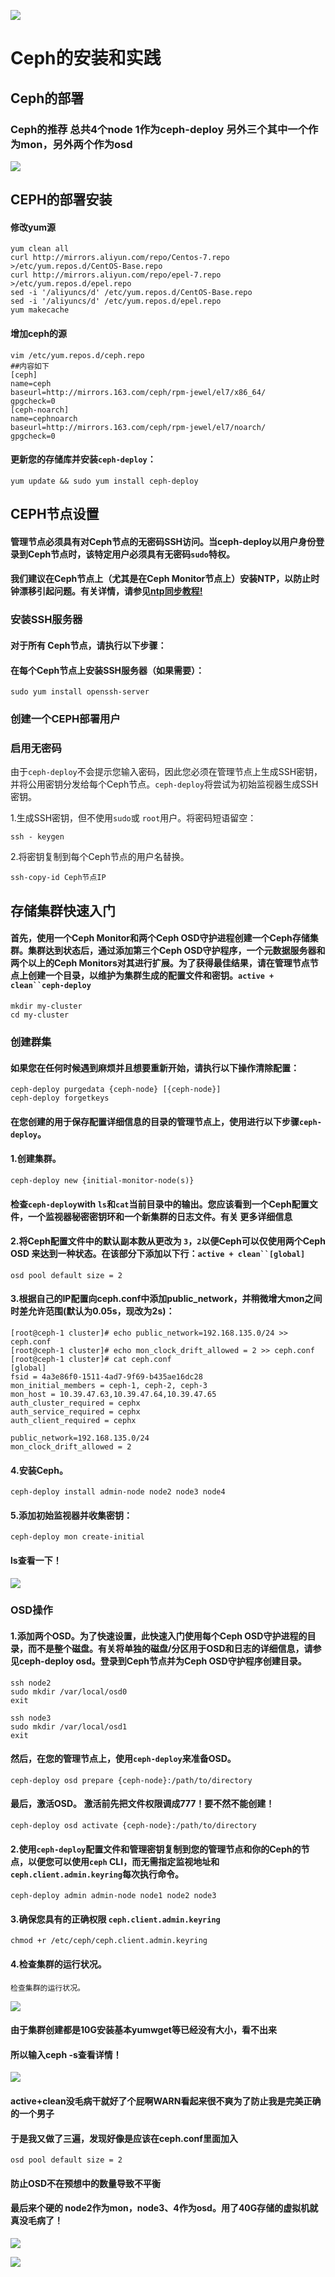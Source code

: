 ![](./images2/YuanDan.jpg)

# Ceph的安装和实践

## Ceph的部署

### Ceph的推荐 总共4个node 1作为ceph-deploy 另外三个其中一个作为mon，另外两个作为osd

![](./images2/Ceph1.png)

## CEPH的部署安装

####  **修改yum源** 

```
yum clean all
curl http://mirrors.aliyun.com/repo/Centos-7.repo >/etc/yum.repos.d/CentOS-Base.repo
curl http://mirrors.aliyun.com/repo/epel-7.repo >/etc/yum.repos.d/epel.repo 
sed -i '/aliyuncs/d' /etc/yum.repos.d/CentOS-Base.repo
sed -i '/aliyuncs/d' /etc/yum.repos.d/epel.repo
yum makecache
```

####  增加ceph的源 

```
vim /etc/yum.repos.d/ceph.repo
##内容如下
[ceph]
name=ceph
baseurl=http://mirrors.163.com/ceph/rpm-jewel/el7/x86_64/
gpgcheck=0
[ceph-noarch]
name=cephnoarch
baseurl=http://mirrors.163.com/ceph/rpm-jewel/el7/noarch/
gpgcheck=0
```

####  更新您的存储库并安装`ceph-deploy`： 

```
yum update && sudo yum install ceph-deploy
```

## CEPH节点设置

####  管理节点必须具有对Ceph节点的无密码SSH访问。当ceph-deploy以用户身份登录到Ceph节点时，该特定用户必须具有无密码`sudo`特权。 

#### 我们建议在Ceph节点上（尤其是在Ceph Monitor节点上）安装NTP，以防止时钟漂移引起问题。有关详情，请参见[ntp同步教程!]( https://blog.csdn.net/hellboy0621/article/details/81903091 )

### 安装SSH服务器

#### 对于**所有** Ceph节点，请执行以下步骤：

#### 在每个Ceph节点上安装SSH服务器（如果需要）：

```
sudo yum install openssh-server
```

### 创建一个CEPH部署用户

### 启用无密码

由于`ceph-deploy`不会提示您输入密码，因此您必须在管理节点上生成SSH密钥，并将公用密钥分发给每个Ceph节点。`ceph-deploy`将尝试为初始监视器生成SSH密钥。

1.生成SSH密钥，但不使用`sudo`或 `root`用户。将密码短语留空：

```
ssh - keygen
```

2.将密钥复制到每个Ceph节点的用户名替换。 

```
ssh-copy-id Ceph节点IP
```

## 存储集群快速入门

####  首先，使用一个Ceph Monitor和两个Ceph OSD守护进程创建一个Ceph存储集群。集群达到状态后，通过添加第三个Ceph OSD守护程序，一个元数据服务器和两个以上的Ceph Monitors对其进行扩展。为了获得最佳结果，请在管理节点节点上创建一个目录，以维护为集群生成的配置文件和密钥。`active + clean``ceph-deploy` 

```
mkdir my-cluster
cd my-cluster
```

### 创建群集

####  如果您在任何时候遇到麻烦并且想要重新开始，请执行以下操作清除配置： 

```
ceph-deploy purgedata {ceph-node} [{ceph-node}]
ceph-deploy forgetkeys
```

#### 在您创建的用于保存配置详细信息的目录的管理节点上，使用进行以下步骤`ceph-deploy`。

#### 1.创建集群。

```
ceph-deploy new {initial-monitor-node(s)}
```

####  检查`ceph-deploy`with `ls`和`cat`当前目录中的输出。您应该看到一个Ceph配置文件，一个监视器秘密密钥环和一个新集群的日志文件。有关 更多详细信息 

#### 2.将Ceph配置文件中的默认副本数从更改为 `3`，`2`以便Ceph可以仅使用两个Ceph OSD 来达到一种状态。在该部分下添加以下行：`active + clean``[global]` 

```
osd pool default size = 2
```

#### 3.根据自己的IP配置向ceph.conf中添加public_network，并稍微增大mon之间时差允许范围(默认为0.05s，现改为2s)： 

```
[root@ceph-1 cluster]# echo public_network=192.168.135.0/24 >> ceph.conf
[root@ceph-1 cluster]# echo mon_clock_drift_allowed = 2 >> ceph.conf
[root@ceph-1 cluster]# cat ceph.conf 
[global]
fsid = 4a3e86f0-1511-4ad7-9f69-b435ae16dc28
mon_initial_members = ceph-1, ceph-2, ceph-3
mon_host = 10.39.47.63,10.39.47.64,10.39.47.65
auth_cluster_required = cephx
auth_service_required = cephx
auth_client_required = cephx

public_network=192.168.135.0/24
mon_clock_drift_allowed = 2
```

#### 4.安装Ceph。

```
ceph-deploy install admin-node node2 node3 node4
```

#### 5.添加初始监视器并收集密钥： 

```
ceph-deploy mon create-initial
```



#### ls查看一下！

![](./images2/Ceph2.png)

### OSD操作

#### 1.添加两个OSD。为了快速设置，此快速入门使用每个Ceph OSD守护进程的目录，而不是整个磁盘。有关将单独的磁盘/分区用于OSD和日志的详细信息，请参见ceph-deploy osd。登录到Ceph节点并为Ceph OSD守护程序创建目录。

```
ssh node2
sudo mkdir /var/local/osd0
exit

ssh node3
sudo mkdir /var/local/osd1
exit
```

####  然后，在您的管理节点上，使用`ceph-deploy`来准备OSD。 

```
ceph-deploy osd prepare {ceph-node}:/path/to/directory
```

####  最后，激活OSD。 **激活前先把文件权限调成777！要不然不能创建！**

```
ceph-deploy osd activate {ceph-node}:/path/to/directory
```

####  2.使用`ceph-deploy`配置文件和管理密钥复制到您的管理节点和你的Ceph的节点，以便您可以使用`ceph` CLI，而无需指定监视地址和 `ceph.client.admin.keyring`每次执行命令。 

```
ceph-deploy admin admin-node node1 node2 node3
```

#### 3.确保您具有的正确权限 `ceph.client.admin.keyring` 

```
chmod +r /etc/ceph/ceph.client.admin.keyring
```

#### 4.检查集群的运行状况。 

```
检查集群的运行状况。
```

![](./images2/Ceph2.5.png)

#### 由于集群创建都是10G安装基本yumwget等已经没有大小，看不出来

#### 所以输入ceph -s查看详情！

![](./images2/Ceph3.png)

#### active+clean没毛病干就好了个屁啊WARN看起来很不爽为了防止我是完美正确的一个男子

#### 于是我又做了三遍，发现好像是应该在**ceph.conf**里面加入

```
osd pool default size = 2
```

#### 防止OSD不在预想中的数量导致不平衡

#### 最后来个硬的 node2作为mon，node3、4作为osd。用了40G存储的虚拟机就真没毛病了！

![](./images2/Ceph5.png)



![](./images2/Ceph4.png)